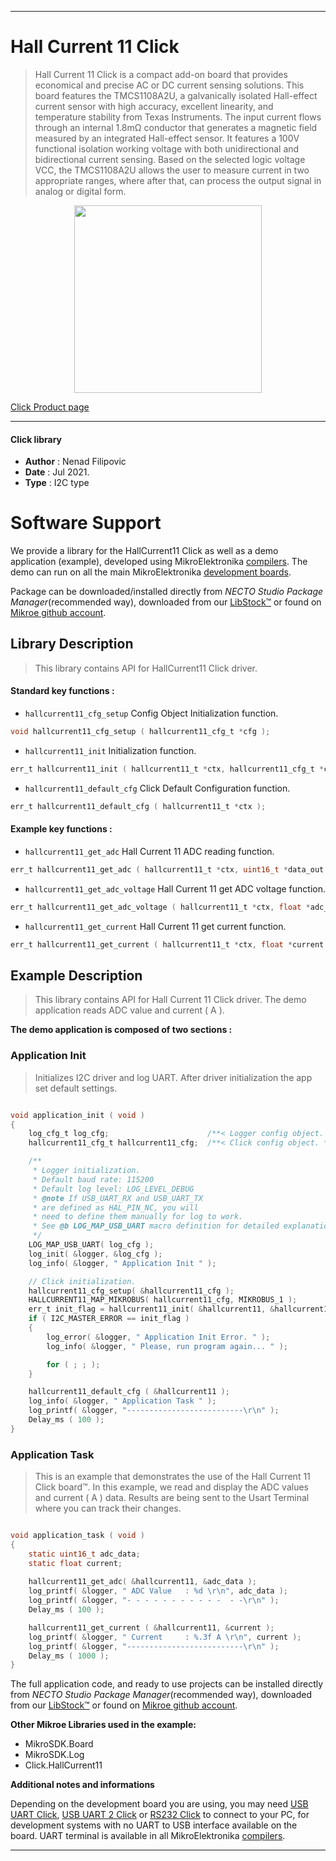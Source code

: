 
---
# Hall Current 11 Click

> Hall Current 11 Click is a compact add-on board that provides economical and precise AC or DC current sensing solutions. This board features the TMCS1108A2U, a galvanically isolated Hall-effect current sensor with high accuracy, excellent linearity, and temperature stability from Texas Instruments. The input current flows through an internal 1.8mΩ conductor that generates a magnetic field measured by an integrated Hall-effect sensor. It features a 100V functional isolation working voltage with both unidirectional and bidirectional current sensing. Based on the selected logic voltage VCC, the TMCS1108A2U allows the user to measure current in two appropriate ranges, where after that, can process the output signal in analog or digital form.

<p align="center">
  <img src="https://download.mikroe.com/images/click_for_ide/hallcurrent11_click.png" height=300px>
</p>

[Click Product page](https://www.mikroe.com/hall-current-11-click)

---


#### Click library

- **Author**        : Nenad Filipovic
- **Date**          : Jul 2021.
- **Type**          : I2C type


# Software Support

We provide a library for the HallCurrent11 Click
as well as a demo application (example), developed using MikroElektronika
[compilers](https://www.mikroe.com/necto-studio).
The demo can run on all the main MikroElektronika [development boards](https://www.mikroe.com/development-boards).

Package can be downloaded/installed directly from *NECTO Studio Package Manager*(recommended way), downloaded from our [LibStock&trade;](https://libstock.mikroe.com) or found on [Mikroe github account](https://github.com/MikroElektronika/mikrosdk_click_v2/tree/master/clicks).

## Library Description

> This library contains API for HallCurrent11 Click driver.

#### Standard key functions :

- `hallcurrent11_cfg_setup` Config Object Initialization function.
```c
void hallcurrent11_cfg_setup ( hallcurrent11_cfg_t *cfg );
```

- `hallcurrent11_init` Initialization function.
```c
err_t hallcurrent11_init ( hallcurrent11_t *ctx, hallcurrent11_cfg_t *cfg );
```

- `hallcurrent11_default_cfg` Click Default Configuration function.
```c
err_t hallcurrent11_default_cfg ( hallcurrent11_t *ctx );
```

#### Example key functions :

- `hallcurrent11_get_adc` Hall Current 11 ADC reading function.
```c
err_t hallcurrent11_get_adc ( hallcurrent11_t *ctx, uint16_t *data_out );
```

- `hallcurrent11_get_adc_voltage` Hall Current 11 get ADC voltage function.
```c
err_t hallcurrent11_get_adc_voltage ( hallcurrent11_t *ctx, float *adc_vtg );
```

- `hallcurrent11_get_current` Hall Current 11 get current function.
```c
err_t hallcurrent11_get_current ( hallcurrent11_t *ctx, float *current );
```

## Example Description

> This library contains API for Hall Current 11 Click driver.
> The demo application reads ADC value and current ( A ).

**The demo application is composed of two sections :**

### Application Init

> Initializes I2C driver and log UART.
> After driver initialization the app set default settings.

```c

void application_init ( void ) 
{
    log_cfg_t log_cfg;                      /**< Logger config object. */
    hallcurrent11_cfg_t hallcurrent11_cfg;  /**< Click config object. */

    /** 
     * Logger initialization.
     * Default baud rate: 115200
     * Default log level: LOG_LEVEL_DEBUG
     * @note If USB_UART_RX and USB_UART_TX 
     * are defined as HAL_PIN_NC, you will 
     * need to define them manually for log to work. 
     * See @b LOG_MAP_USB_UART macro definition for detailed explanation.
     */
    LOG_MAP_USB_UART( log_cfg );
    log_init( &logger, &log_cfg );
    log_info( &logger, " Application Init " );

    // Click initialization.
    hallcurrent11_cfg_setup( &hallcurrent11_cfg );
    HALLCURRENT11_MAP_MIKROBUS( hallcurrent11_cfg, MIKROBUS_1 );
    err_t init_flag = hallcurrent11_init( &hallcurrent11, &hallcurrent11_cfg );
    if ( I2C_MASTER_ERROR == init_flag ) 
    {
        log_error( &logger, " Application Init Error. " );
        log_info( &logger, " Please, run program again... " );

        for ( ; ; );
    }

    hallcurrent11_default_cfg ( &hallcurrent11 );
    log_info( &logger, " Application Task " );
    log_printf( &logger, "--------------------------\r\n" );
    Delay_ms ( 100 );
}

```

### Application Task

> This is an example that demonstrates the use of the Hall Current 11 Click board™.
> In this example, we read and display the ADC values and current ( A ) data.
> Results are being sent to the Usart Terminal where you can track their changes.

```c

void application_task ( void ) 
{
    static uint16_t adc_data;
    static float current;
    
    hallcurrent11_get_adc( &hallcurrent11, &adc_data );
    log_printf( &logger, " ADC Value   : %d \r\n", adc_data );
    log_printf( &logger, "- - - - - - - - - - -  - -\r\n" );
    Delay_ms ( 100 );

    hallcurrent11_get_current ( &hallcurrent11, &current );
    log_printf( &logger, " Current     : %.3f A \r\n", current );
    log_printf( &logger, "--------------------------\r\n" );
    Delay_ms ( 1000 );
}

```

The full application code, and ready to use projects can be installed directly from *NECTO Studio Package Manager*(recommended way), downloaded from our [LibStock&trade;](https://libstock.mikroe.com) or found on [Mikroe github account](https://github.com/MikroElektronika/mikrosdk_click_v2/tree/master/clicks).

**Other Mikroe Libraries used in the example:**

- MikroSDK.Board
- MikroSDK.Log
- Click.HallCurrent11

**Additional notes and informations**

Depending on the development board you are using, you may need
[USB UART Click](https://www.mikroe.com/usb-uart-click),
[USB UART 2 Click](https://www.mikroe.com/usb-uart-2-click) or
[RS232 Click](https://www.mikroe.com/rs232-click) to connect to your PC, for
development systems with no UART to USB interface available on the board. UART
terminal is available in all MikroElektronika
[compilers](https://shop.mikroe.com/compilers).

---
